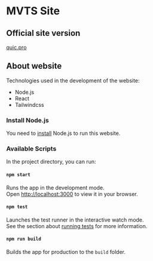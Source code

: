 # MVTS Site

## Official site version
[quic.pro](https://quic.pro/)

## About website

Technologies used in the development of the website:
- Node.js
- React
- Tailwindcss

### Install Node.js
You need to [install](https://nodejs.org/en/) Node.js to run this website.

### Available Scripts

In the project directory, you can run:

#### `npm start`

Runs the app in the development mode.\
Open [http://localhost:3000](http://localhost:3000) to view it in your browser.

#### `npm test`

Launches the test runner in the interactive watch mode.\
See the section about [running tests](https://facebook.github.io/create-react-app/docs/running-tests) for more information.

#### `npm run build`

Builds the app for production to the `build` folder.
